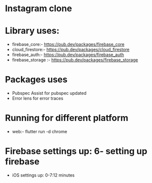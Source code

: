 # Instagram clone

# Library uses:
- firebase_core:- https://pub.dev/packages/firebase_core
- cloud_firestore:- https://pub.dev/packages/cloud_firestore
- firebase_auth:- https://pub.dev/packages/firebase_auth
- firebase_storage :- https://pub.dev/packages/firebase_storage

# Packages uses
- Pubspec Assist for pubspec updated
- Error lens for error traces

# Running for different platform
- web:- flutter run -d chrome

# Firebase settings up: 6- setting up firebase
- iOS settings up: 0-7:12 minutes